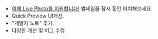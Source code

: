 - [이제 Live Photo를 지원합니다!](//vimeo.com/156837974) 썸네일을 잠시 동안 터치해보세요.
- Quick Preview UI개선.
- "개발자 노트" 추가.
- 다양한 개선 및 버그 수정
